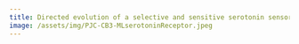 ```yaml
---
title: Directed evolution of a selective and sensitive serotonin sensor via machine learning"
image: /assets/img/PJC-CB3-MLserotoninReceptor.jpeg
---
```


